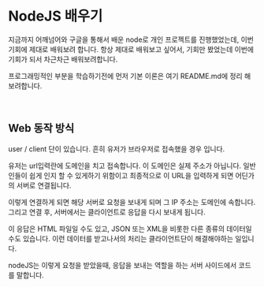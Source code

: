 # NodeJS 배우기

지금까지 어깨넘어와 구글을 통해서 배운 node로 개인 프로젝트를 진행했었는데, 이번 기회에 제대로 배워보려 합니다.
항상 제대로 배워보고 싶어서, 기회만 봤었는데 이번에 기회가 되서 차근차근 배워보려합니다.

프로그래밍적인 부분을 학습하기전에 먼저 기본 이론은 여기 README.md에 정리 해보려합니다.

<br />

## Web 동작 방식

user / client 단이 있습니다.
흔히 유저가 브라우저로 접속했을 경우 입니다.

유저는 url입력란에 도메인을 치고 접속합니다.
이 도메인은 실제 주소가 아닙니다. 일반인들이 쉽게 인지 할 수 있게하기 위함이고 최종적으로 이 URL을 입력하게 되면 어딘가의 서버로 연결됩니다.

이렇게 연결하게 되면 해당 서버로 요청을 보내게 되며 그 IP 주소는 도메인에 속합니다.
그리고 연결 후, 서버에서는 클라이언트로 응답을 다시 보내게 됩니다.

이 응답은 HTML 파일일 수도 있고, JSON 또는 XML을 비롯한 다른 종류의 데이터일 수도 있습니다. 이런 데이터를 받고나서의 처리는 클라이언트단이 해결해야하는 일입니다.

nodeJS는 이렇게 요청을 받았을때, 응답을 보내는 역할을 하는 서버 사이드에서 코드를 말합니다.
